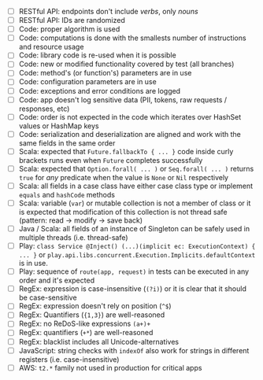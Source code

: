 - [ ] RESTful API: endpoints don't include _verbs_, only _nouns_
- [ ] RESTful API: IDs are randomized
- [ ] Code: proper algorithm is used
- [ ] Code: computations is done with the smallests number of instructions and resource usage
- [ ] Code: library code is re-used when it is possible
- [ ] Code: new or modified functionality covered by test (all branches)
- [ ] Code: method's (or function's) parameters are in use
- [ ] Code: configuration parameters are in use
- [ ] Code: exceptions and error conditions are logged
- [ ] Code: app doesn't log sensitive data (PII, tokens, raw requests / responses, etc)
- [ ] Code: order is not expected in the code which iterates over HashSet values or HashMap keys
- [ ] Code: serialization and deserialization are aligned and work with the same fields in the same order
- [ ] Scala: expected that `Future.fallbackTo { ... }` code inside curly brackets runs even when `Future` completes successfully
- [ ] Scala: expected that `Option.forall( ... )` or `Seq.forall( ... )` returns `true` for _any_ predicate when the value is `None` or `Nil` respectively
- [ ] Scala: all fields in a case class have either case class type or implement `equals` and `hashCode` methods
- [ ] Scala: variable (`var`) or mutable collection is not a member of class or it is expected that modification of this collection is not thread safe (pattern: read -> modify -> save back)
- [ ] Java / Scala: all fields of an instance of Singleton can be safely used in multiple threads (i.e. thread-safe)
- [ ] Play: `class Service @Inject() (...)(implicit ec: ExecutionContext) { ... }` or  `play.api.libs.concurrent.Execution.Implicits.defaultContext` is in use.
- [ ] Play: sequence of `route(app, request)` in tests can be executed in any order and it's expected
- [ ] RegEx: expression is case-insensitive (`(?i)`) or it is clear that it should be case-sensitive
- [ ] RegEx: expression doesn't rely on position (`^$`)
- [ ] RegEx: Quantifiers (`{1,3}`) are well-reasoned
- [ ] RegEx: no ReDoS-like expressions `(a+)+`
- [ ] RegEx: quantifiers (`+*`) are well-reasoned
- [ ] RegEx: blacklist includes all Unicode-alternatives
- [ ] JavaScript: string checks with `indexOf` also work for strings in different registers (i.e. case-insensitive)
- [ ] AWS: `t2.*` family not used in production for critical apps
